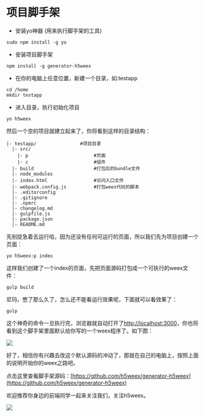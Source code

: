 # 项目脚手架

- 安装yo神器 (用来执行脚手架的工具)

```
sudo npm install -g yo
```

- 安装项目脚手架

```
npm install -g generator-h5weex
```

- 在你的电脑上任意位置，新建一个目录，如:testapp

```
cd /home
mkdir testapp
```

- 进入目录，执行初始化项目

```
yo h5weex
```

然后一个空的项目就建立起来了，你将看到这样的目录结构：
```
|- testapp/                #项目目录
  |- src/
    |- p                        #页面
    |- c                        #组件
  |- build                      #打包后的bundle文件
  |- node_modules
  |- index.html                 #访问入口文件
  |- webpack.config.js          #打包weex代码的脚本
  |- .editorconfig
  |- .gitignore
  |- .npmrc
  |- changelog.md
  |- gulpfile.js
  |- package.json
  |- README.md
```

先别捉急着去运行哈，因为还没有任何可运行的页面，所以我们先为项目创建一个页面：

```
yo h5weex:p index
```

这样我们创建了一个index的页面，先把页面源码打包成一个可执行的weex文件：

```
gulp build
```

尼玛，憋了那么久了，怎么还不能看运行效果呢，下面就可以看效果了：

```
gulp
```

这个神奇的命令一旦执行完，浏览器就自动打开了<http://localhost:3000>，你也将看到这个脚手架里面默认给你写的一个weex程序了。如下图：

![](https://img.alicdn.com/tps/TB1eg.yLXXXXXXMaXXXXXXXXXXX-1536-2700.jpg_640x640)

好了，相信你有兴趣去改这个默认源码的冲动了，那就在自己的电脑上，按照上面的说明开始你的weex之路吧。

点击这里查看脚手架源码：[https://github.com/h5weex/generator-h5weex](https://github.com/h5weex/generator-h5weex)

欢迎推荐你身边的前端同学一起来关注我们，关注h5weex。

![](https://img.alicdn.com/tps/TB1C36iNpXXXXaLXVXXXXXXXXXX-430-430.jpg_200x200)
